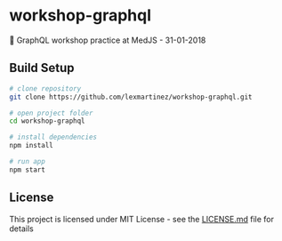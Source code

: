 # workshop-graphql

:ferris_wheel: GraphQL workshop practice at MedJS - 31-01-2018

## Build Setup

``` bash
# clone repository
git clone https://github.com/lexmartinez/workshop-graphql.git

# open project folder
cd workshop-graphql

# install dependencies
npm install

# run app
npm start
```

## License

This project is licensed under MIT License - see the [LICENSE.md](https://github.com/lexmartinez/workshop-graphql/blob/master/LICENSE.md) file for details